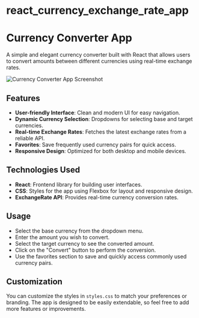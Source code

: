 # react_currency_exchange_rate_app

# Currency Converter App

A simple and elegant currency converter built with React that allows users to convert amounts between different currencies using real-time exchange rates.

![Currency Converter App Screenshot](path/to/screenshot.png)

## Features

- **User-friendly Interface**: Clean and modern UI for easy navigation.
- **Dynamic Currency Selection**: Dropdowns for selecting base and target currencies.
- **Real-time Exchange Rates**: Fetches the latest exchange rates from a reliable API.
- **Favorites**: Save frequently used currency pairs for quick access.
- **Responsive Design**: Optimized for both desktop and mobile devices.

## Technologies Used

- **React**: Frontend library for building user interfaces.
- **CSS**: Styles for the app using Flexbox for layout and responsive design.
- **ExchangeRate API**: Provides real-time currency conversion rates.

## Usage

- Select the base currency from the dropdown menu.
- Enter the amount you wish to convert.
- Select the target currency to see the converted amount.
- Click on the "Convert" button to perform the conversion.
- Use the favorites section to save and quickly access commonly used currency pairs.

## Customization

You can customize the styles in `styles.css` to match your preferences or branding. The app is designed to be easily extendable, so feel free to add more features or improvements.
